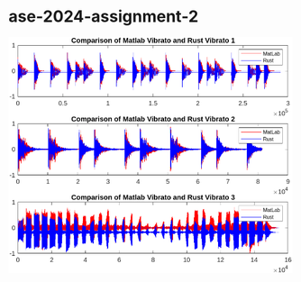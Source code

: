 # ase-2024-assignment-2
 
![Matlab Comparision ](https://github.com/TeAiris/ase-2024/blob/assignment-2-solution/Matlab%20and%20Rust%20Vibrato%20Comparison.png)

